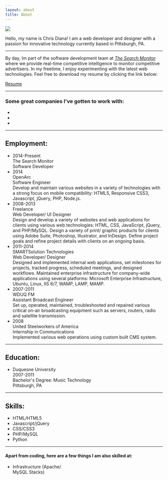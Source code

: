 ```yaml
---
layout: about
title: About
---
```


<img class="profile-pic" src="{{ site.baseurl }}public/img/chris.png" />
<p class="message">
Hello, my name is Chris Diana!
I am a web developer and designer with a passion for innovative technology currently based in Pittsburgh, PA.
</p>

---

By day, Im part of the software development team at *[The Search Monitor](http://thesearchmonitor.com)*
where we provide real-time competitive intelligence to monitor competitive advertisers. In my freetime,
I enjoy experimenting with the latest web technologies.
Feel free to download my resume by clicking the link below:

<a target="_blank" href="{{ site.baseurl }}public/assets/resume/chris_diana_resume.pdf" class="resumebtn">Resume</a>

---

### Some great companies I've gotten to work with:
<ul class="company-list">
	<li style="width:33.33%;"><img src="{{ site.baseurl }}public/img/clients/logo-client-10.png" alt=""></li>
	<li style="width:33.33%;"><img src="{{ site.baseurl }}public/img/clients/logo-client-11.png" alt=""></li>
	<li style="width:33.33%;"><img src="{{ site.baseurl }}public/img/clients/logo-client-16.png" alt=""></li>
</ul>

---

## Employment:
<ul class="emedu-list-1">
	<li>
		<div class="emedu-list-1__date">2014-Present</div>
		<div class="emedu-list-1__location">The Search Monitor</div>
		<div class="emedu-list-1__title">Software Developer</div>
		<div class="emedu-list-1__desc"></div>
	</li>
	<li>
		<div class="emedu-list-1__date">2014</div>
		<div class="emedu-list-1__location">OpenArc</div>
		<div class="emedu-list-1__title">Software Engineer</div>
		<div class="emedu-list-1__desc">Develop and maintain various websites in a variety of technologies with a strong focus on mobile compatibility: HTML5, Responsive CSS3, Javascript, jQuery, PHP, Node.js.</div>
	</li>
	<li>
		<div class="emedu-list-1__date">2008-2013</div>
		<div class="emedu-list-1__location">Freelance</div>
		<div class="emedu-list-1__title">Web Developer/ UI Designer</div>
		<div class="emedu-list-1__desc">Design and develop a variety of websites and web applications for clients using various web technologies: HTML, CSS, JavaScript, jQuery, and PHP/MySQL. Design a variety of print/ graphic products for clients using Adobe Suite, Photoshop, Illustrator, and InDesign. Define project goals and refine project details with clients on an ongoing basis.
		</div>
	</li>
	<li>
		<div class="emedu-list-1__date">2011-2014</div>
		<div class="emedu-list-1__location">SMARTSolution Technologies</div>
		<div class="emedu-list-1__title">Web Developer/ Designer</div>
		<div class="emedu-list-1__desc">Designed and implemented internal web applications, set milestones for projects, tracked progress, scheduled meetings, and designed workflows. Maintained enterprise infrastructure for company-wide applications using several platforms: Microsoft Enterprise Infrastructure, Ubuntu, Linux, IIS 6/7, WAMP, LAMP, MAMP.
		</div>
	</li>
	<li>
		<div class="emedu-list-1__date">2007-2011</div>
		<div class="emedu-list-1__location">WDUQ FM</div>
		<div class="emedu-list-1__title">Assistant Broadcast Engineer</div>
		<div class="emedu-list-1__desc">Set up, operated, maintained, troubleshooted and repaired various critical on-air broadcasting equipment such as servers, routers, radio and satellite transmission.
		</div>
	</li>
	<li>
		<div class="emedu-list-1__date">2008</div>
		<div class="emedu-list-1__location">United Steelworkers of America</div>
		<div class="emedu-list-1__title"> Internship in Communications</div>
		<div class="emedu-list-1__desc">Implemented various web operations using custom built CMS system.
		</div>
	</li>
</ul>

---

## Education:
<ul class="emedu-list-2">
	<li style="width:100%;">
		<div class="emedu-list-2__station">
			Duquesne University
			<div class="emedu-list-2__date">2007-2011</div>
		</div>
		<div class="emedu-list-2__desc">Bachelor's Degree: Music Technology<br>Pittsburgh, PA</div>
	</li>
</ul>

---

## Skills:
<ul class="skill-list-1">
	<li>
		<div class="skill-list-1__bar" style="width: 88%;">
			<span class="skill-list-1__value">HTML/HTML5</span><span class="skill-list-1__percentage"></span>
		</div>
	</li>
	<li>
		<div class="skill-list-1__bar" style="width: 65%;">
			<span class="skill-list-1__value">Javascript/jQuery</span><span class="skill-list-1__percentage"></span>
		</div>
	</li>
	<li>
		<div class="skill-list-1__bar" style="width: 90%;">
			<span class="skill-list-1__value">CSS/CSS3</span><span class="skill-list-1__percentage"></span>
		</div>
	</li>
	<li>
		<div class="skill-list-1__bar" style="width: 84%;">
			<span class="skill-list-1__value">PHP/MySQL</span><span class="skill-list-1__percentage"></span>
		</div>
	</li>
	<li>
		<div class="skill-list-1__bar" style="width: 24%;">
			<span class="skill-list-1__value">Python</span><span class="skill-list-1__percentage"></span>
		</div>
	</li>
</ul>

---

#### Apart from coding, here are a few things I am also skilled at:
<ul class="skill-list-2">
	<li style="width:33.33%;"><div class="skill-list-2__bar" style="height:70%;">Infrastructure (Apache/<br>MySQL Stacks)</div></li>
	<li style="width:33.33%;"><div class="skill-list-2__bar" style="height:95%;">UI/ Design<br>(Adobe Suite/<br>Photoshop)</div></li>
	<li style="width:33.33%;"><div class="skill-list-2__bar" style="height:80%;">Web Frameworks</div></li>
</ul>


### Other Skills

* **Front-end:** Web Frameworks (Bootstrap, Foundation, UIKit, Skeleton, jQuery UI/Mobile), MVC Frameworks (Angular.js, Backbone.js, App.js)
* **Back-end:** MVC Frameworks (Express.js, CodeIgniter, Slim, Meteor.js, Ruby on Rails), Server Stacks (Apache, Node.js, Nginx), Databases (MySQL, MongoDB, SQLite, IndexedDB)
* **Design Software:** Adobe Suite, Photoshop, Dreamweaver, Illustrator, InDesign, Acrobat, GIMP
* **Version Control Systems:** GIT, BitBucket, Github, SourceTree
* **CMS/CRM:** Wordpress, Joomla, ExpressionEngine, PulseCMS, MonstraCMS, AnchorCMS, Magento, SugarCRM, vTiger, WooCommerce, PageKit
* **General/ OS:** MS Office Suite, Windows/Mac OS (all versions), Linux/Command-line, Ubuntu, Vagrant, Bash/Shell
* **Other:** Web Services, RESTful API, XML, XHTML, Responsive Design

---

### Awards and other Accomplishments

* **Steel City Codefest 2014 Finalist** - Team "Think Outside the Sandbox" Pittsburgh Cares - Mobile Web App
* **Microsoft IT Camp 2013 Participant** - Discussion covering Windows Azure, Hyper-V, Server 2012, System Center

---

## Portfolio
<div class="controls">
	<a class="filter" data-filter="all">All</a>
	<a class="filter" data-filter=".mobile">Mobile/Web Apps</a>
	<a class="filter" data-filter=".websites">Websites</a>
	<a class="filter" data-filter=".graphics">Graphic Design</a>
</div>

<div id="portfolio-gallery" class="portfolio">
	<div class="mix websites">
		<a href="#" data-featherlight="{{ site.baseurl }}public/img/portfolio/websites/truckduty-full.jpg">
			<img src="{{ site.baseurl }}public/img/portfolio/websites/truckduty.jpg" />
		</a>
	</div>
	<div class="mix mobile">
		<a href="#" data-featherlight="{{ site.baseurl }}public/img/portfolio/mobile/pghcares-full.jpg">
			<img src="{{ site.baseurl }}public/img/portfolio/mobile/pghcares.jpg" />
		</a>
	</div>
	<div class="mix mobile">
		<a href="#" data-featherlight="{{ site.baseurl }}public/img/portfolio/mobile/automatefitness-full.jpg">
			<img src="{{ site.baseurl }}public/img/portfolio/mobile/automatefitness.jpg" />
		</a>
	</div>
	<div class="mix mobile">
		<a href="#" data-featherlight="{{ site.baseurl }}public/img/portfolio/mobile/realsocial-full.jpg">
			<img src="{{ site.baseurl }}public/img/portfolio/mobile/realsocial.jpg" />
		</a>
	</div>
	<div class="mix websites">
		<a href="#" data-featherlight="{{ site.baseurl }}public/img/portfolio/websites/comeback-full.jpg">
			<img src="{{ site.baseurl }}public/img/portfolio/websites/comeback.jpg" />
		</a>
	</div>
	<div class="mix mobile">
		<a href="#" data-featherlight="{{ site.baseurl }}public/img/portfolio/mobile/strideright-full.jpg">
			<img src="{{ site.baseurl }}public/img/portfolio/mobile/strideright.jpg" />
		</a>
	</div>
	<div class="mix websites">
		<a href="#" data-featherlight="{{ site.baseurl }}public/img/portfolio/websites/crimpers-full.jpg">
			<img src="{{ site.baseurl }}public/img/portfolio/websites/crimpers.jpg" />
		</a>
	</div>
	<div class="mix websites">
		<a href="#" data-featherlight="{{ site.baseurl }}public/img/portfolio/websites/bizprinters-full.jpg">
			<img src="{{ site.baseurl }}public/img/portfolio/websites/bizprinters.jpg" />
		</a>
	</div>
	<div class="mix graphics">
		<a href="#" data-featherlight="{{ site.baseurl }}public/img/portfolio/graphics/beanmountain-full.jpg">
			<img src="{{ site.baseurl }}public/img/portfolio/graphics/beanmountain.jpg" />
		</a>
	</div>
	<div class="mix graphics">
		<a href="#" data-featherlight="{{ site.baseurl }}public/img/portfolio/graphics/bravenewworld-full.jpg">
			<img src="{{ site.baseurl }}public/img/portfolio/graphics/bravenewworld.jpg" />
		</a>
	</div>
	<div class="mix graphics">
		<a href="#" data-featherlight="{{ site.baseurl }}public/img/portfolio/graphics/yesterdaygig-full.jpg">
			<img src="{{ site.baseurl }}public/img/portfolio/graphics/yesterdaygig.jpg" />
		</a>
	</div>
	<div class="mix graphics">
		<a href="#" data-featherlight="{{ site.baseurl }}public/img/portfolio/graphics/kennywood-full.jpg">
			<img src="{{ site.baseurl }}public/img/portfolio/graphics/kennywood.jpg" />
		</a>
	</div>
</div>

---

### Contact

Feel free to contact me at cdiana.media@gmail.com.

<ul class="about-social-links">
	<li style="width:33.33%;"><a target="_blank" href="https://www.linkedin.com/profile/view?id=114638489"><i class="fa fa-linkedin fa-lg"></i></a></li>
	<li style="width:33.33%;"><a target="_blank" href="https://plus.google.com/u/0/107737587422182772693/posts"><i class="fa fa-google-plus fa-lg"></i></a></li>
	<li style="width:33.33%;"><a target="_blank" href="http://github.com/cdmedia"><i class="fa fa-github fa-lg"></i></a></li>
</ul>

